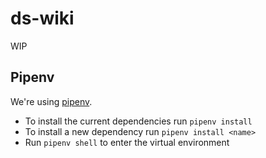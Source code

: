 # ds-wiki

WIP

## Pipenv

We're using [pipenv](https://github.com/pypa/pipenv).

- To install the current dependencies run `pipenv install`
- To install a new dependency run `pipenv install <name>`
- Run `pipenv shell` to enter the virtual environment
